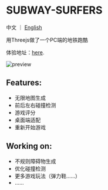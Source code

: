 # SUBWAY-SURFERS

中文 ｜ [English](https://github.com/DanielLin0516/SUBWAY-SURFERS)

用Threejs做了一个PC端的地铁跑酷

体验地址：[here](https://subway-surfers-threejs.vercel.app/).

![preview](https://p1-juejin.byteimg.com/tos-cn-i-k3u1fbpfcp/ad12e20759924eefaefdbfbedfdc76b5~tplv-k3u1fbpfcp-jj-mark:0:0:0:0:q75.image#?w=804&h=1024&s=12141403&e=gif&f=68&b=7b7368)

## Features:

- 无限地图生成
- 前后左右碰撞检测
- 游戏评分
- 桌面端适配
- 重新开始游戏

## Working on:

- 不规则障碍物生成
- 优化碰撞检测
- 更多游戏玩法（弹力鞋……）
- ……
